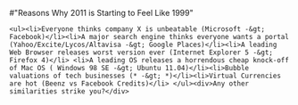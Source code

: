 #"Reasons Why 2011 is Starting to Feel Like 1999"

    <ul><li>Everyone thinks company X is unbeatable (Microsoft -&gt; Facebook)</li><li>A major search engine thinks everyone wants a portal (Yahoo/Excite/Lycos/Altavisa -&gt; Google Places)</li><li>A leading Web Browser releases worst version ever (Internet Explorer 5 -&gt; Firefox 4)</li> <li>A leading OS releases a horrendous cheap knock-off of Mac OS ( Windows 98 SE -&gt; Ubuntu 11.04)</li><li>Bubble valuations of tech businesses (* -&gt; *)</li><li>Virtual Currencies are hot (Beenz vs Facebook Credits)</li> </ul><div>Any other similarities strike you?</div>
  